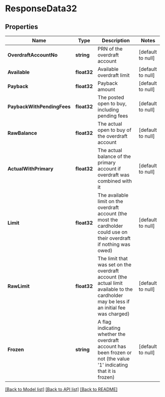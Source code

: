 # ResponseData32

## Properties
Name | Type | Description | Notes
------------ | ------------- | ------------- | -------------
**OverdraftAccountNo** | **string** | PRN of the overdraft account | [default to null]
**Available** | **float32** | Available overdraft limit | [default to null]
**Payback** | **float32** | Payback amount | [default to null]
**PaybackWithPendingFees** | **float32** | The posted open to buy, including pending fees | [default to null]
**RawBalance** | **float32** | The actual open to buy of the overdraft account | [default to null]
**ActualWithPrimary** | **float32** | The actual balance of the primary account if overdraft was combined with it | [default to null]
**Limit** | **float32** | The available limit on the overdraft account (the most the cardholder could use on their overdraft if nothing was owed) | [default to null]
**RawLimit** | **float32** | The limit that was set on the overdraft account (the actual limit available to the cardholder may be less if an initial fee was charged) | [default to null]
**Frozen** | **string** | A flag indicating whether the overdraft account has been frozen or not (the value &#x27;1&#x27; indicating that it is frozen) | [default to null]

[[Back to Model list]](../README.md#documentation-for-models) [[Back to API list]](../README.md#documentation-for-api-endpoints) [[Back to README]](../README.md)

